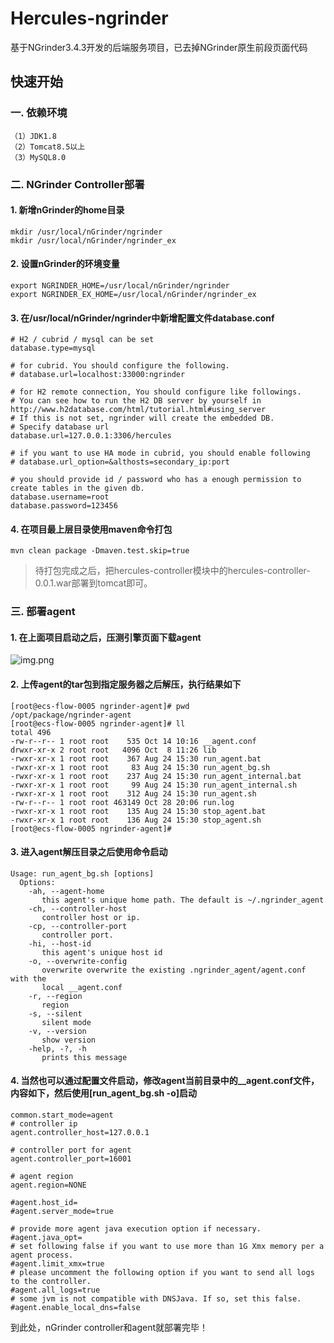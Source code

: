 # Hercules-ngrinder
基于NGrinder3.4.3开发的后端服务项目，已去掉NGrinder原生前段页面代码
## 快速开始
### 一. 依赖环境
    （1）JDK1.8  
    （2）Tomcat8.5以上
    （3）MySQL8.0
### 二. NGrinder Controller部署
#### 1. 新增nGrinder的home目录
```
mkdir /usr/local/nGrinder/ngrinder
mkdir /usr/local/nGrinder/ngrinder_ex
```

#### 2. 设置nGrinder的环境变量
```
export NGRINDER_HOME=/usr/local/nGrinder/ngrinder
export NGRINDER_EX_HOME=/usr/local/nGrinder/ngrinder_ex
```

#### 3. 在/usr/local/nGrinder/ngrinder中新增配置文件database.conf
```
# H2 / cubrid / mysql can be set
database.type=mysql

# for cubrid. You should configure the following.
# database.url=localhost:33000:ngrinder

# for H2 remote connection, You should configure like followings.
# You can see how to run the H2 DB server by yourself in http://www.h2database.com/html/tutorial.html#using_server
# If this is not set, ngrinder will create the embedded DB.
# Specify database url
database.url=127.0.0.1:3306/hercules

# if you want to use HA mode in cubrid, you should enable following
# database.url_option=&althosts=secondary_ip:port

# you should provide id / password who has a enough permission to create tables in the given db.
database.username=root
database.password=123456
```

#### 4. 在项目最上层目录使用maven命令打包
```mvn clean package -Dmaven.test.skip=true```
> 待打包完成之后，把hercules-controller模块中的hercules-controller-0.0.1.war部署到tomcat即可。

### 三. 部署agent
#### 1. 在上面项目启动之后，压测引擎页面下载agent
![img.png](agent_download_guide.png)
#### 2. 上传agent的tar包到指定服务器之后解压，执行结果如下
```
[root@ecs-flow-0005 ngrinder-agent]# pwd
/opt/package/ngrinder-agent
[root@ecs-flow-0005 ngrinder-agent]# ll
total 496
-rw-r--r-- 1 root root    535 Oct 14 10:16 __agent.conf
drwxr-xr-x 2 root root   4096 Oct  8 11:26 lib
-rwxr-xr-x 1 root root    367 Aug 24 15:30 run_agent.bat
-rwxr-xr-x 1 root root     83 Aug 24 15:30 run_agent_bg.sh
-rwxr-xr-x 1 root root    237 Aug 24 15:30 run_agent_internal.bat
-rwxr-xr-x 1 root root     99 Aug 24 15:30 run_agent_internal.sh
-rwxr-xr-x 1 root root    312 Aug 24 15:30 run_agent.sh
-rw-r--r-- 1 root root 463149 Oct 28 20:06 run.log
-rwxr-xr-x 1 root root    135 Aug 24 15:30 stop_agent.bat
-rwxr-xr-x 1 root root    136 Aug 24 15:30 stop_agent.sh
[root@ecs-flow-0005 ngrinder-agent]#

```
#### 3. 进入agent解压目录之后使用命令启动
```
Usage: run_agent_bg.sh [options]
  Options:
    -ah, --agent-home
       this agent's unique home path. The default is ~/.ngrinder_agent
    -ch, --controller-host
       controller host or ip.
    -cp, --controller-port
       controller port.
    -hi, --host-id
       this agent's unique host id
    -o, --overwrite-config
       overwrite overwrite the existing .ngrinder_agent/agent.conf with the
       local __agent.conf
    -r, --region
       region
    -s, --silent
       silent mode
    -v, --version
       show version
    -help, -?, -h
       prints this message
```
#### 4. 当然也可以通过配置文件启动，修改agent当前目录中的__agent.conf文件，内容如下，然后使用[run_agent_bg.sh -o]启动
```
common.start_mode=agent
# controller ip
agent.controller_host=127.0.0.1

# controller port for agent
agent.controller_port=16001

# agent region
agent.region=NONE

#agent.host_id=
#agent.server_mode=true

# provide more agent java execution option if necessary.
#agent.java_opt=
# set following false if you want to use more than 1G Xmx memory per a agent process.
#agent.limit_xmx=true
# please uncomment the following option if you want to send all logs to the controller.
#agent.all_logs=true
# some jvm is not compatible with DNSJava. If so, set this false.
#agent.enable_local_dns=false
```

到此处，nGrinder controller和agent就部署完毕！
